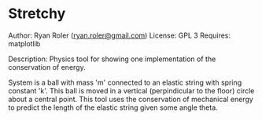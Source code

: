 Stretchy
========

Author: Ryan Roler (ryan.roler@gmail.com)
License: GPL 3
Requires: matplotlib

Description:
Physics tool for showing one implementation of the conservation of energy.

System is a ball with mass 'm' connected to an elastic string with spring
constant 'k'. This ball is moved in a vertical (perpindicular to the floor)
circle about a central point. This tool uses the conservation of mechanical
energy to predict the length of the elastic string given some angle theta.
